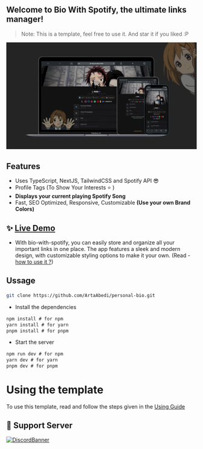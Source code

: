 
## Welcome to Bio With Spotify, the ultimate links manager!

> Note: This is a template, feel free to use it. And star it if you liked :P

![image](/public/og-image.png)

## Features

- Uses TypeScript, NextJS, TailwindCSS and Spotify API 😎
- Profile Tags (To Show Your Interests ⭐ )
- **Displays your current playing Spotify Song**
- Fast, SEO Optimized, Responsive, Customizable **(Use your own Brand Colors)**


## :sparkles: [Live Demo](https://o00o.netlify.app)

- With bio-with-spotify, you can easily store and organize all your important links in one place. The app features a sleek and modern design, with customizable styling options to make it your own. (Read - [how to use it ?](https://github.com/lrmn7/personal-bio/blob/main/USING.md))

## Ussage

```sh
git clone https://github.com/ArtaAbedi/personal-bio.git
```
- Install the dependencies

```
npm install # for npm
yarn install # for yarn
pnpm install # for pnpm
```

- Start the server

```
npm run dev # for npm
yarn dev # for yarn
pnpm dev # for pnpm
```

# Using the template
To use this template, read and follow the steps given in the [Using Guide](https://github.com/ArtaAbefi/personal-bio/blob/main/USING.md)

## 💌 Support Server

[![DiscordBanner](https://invidget.switchblade.xyz/6EXgrmtkPX)](https://discord.gg/6EXgrmtkPX)
